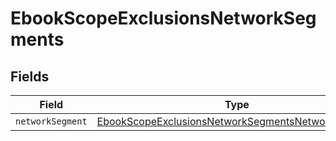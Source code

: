 # EbookScopeExclusionsNetworkSegments


## Fields

| Field                                                                                                                         | Type                                                                                                                          | Required                                                                                                                      | Description                                                                                                                   |
| ----------------------------------------------------------------------------------------------------------------------------- | ----------------------------------------------------------------------------------------------------------------------------- | ----------------------------------------------------------------------------------------------------------------------------- | ----------------------------------------------------------------------------------------------------------------------------- |
| `networkSegment`                                                                                                              | [EbookScopeExclusionsNetworkSegmentsNetworkSegment](../../models/shared/ebookscopeexclusionsnetworksegmentsnetworksegment.md) | :heavy_minus_sign:                                                                                                            | N/A                                                                                                                           |